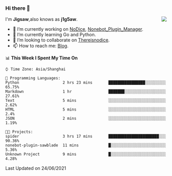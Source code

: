 ### Hi there 👋

<a href="#">
  <img align="right" src="https://github-readme-stats.vercel.app/api?username=j1g5awi&count_private=true&show_icons=true&title_color=80070B&text_color=B3B3B3&bg_color=212121&icon_color=80070B" />
</a>

I'm **Jigsaw**,also knows as **j1g5aw**.

- 🔭 I’m currently working on [NoDice](https://github.com/thereisnodice/nodice2), [Nonebot_Plugin_Manager](https://github.com/Jigsaw111/nonebot_plugin_manager).
- 🌱 I’m currently learning Go and Python.
- 👯 I’m looking to collaborate on [Thereisnodice](https://github.com/thereisnodice).
- 📫 How to reach me: [Blog](https://blog.maddestroyer.xyz/).

<!--START_SECTION:waka-->
📊 **This Week I Spent My Time On** 

```text
⌚︎ Time Zone: Asia/Shanghai

💬 Programming Languages: 
Python                   2 hrs 23 mins       ████████████████░░░░░░░░░   65.75% 
Markdown                 1 hr                ███████░░░░░░░░░░░░░░░░░░   27.61% 
Text                     5 mins              ░░░░░░░░░░░░░░░░░░░░░░░░░   2.62% 
HTML                     5 mins              ░░░░░░░░░░░░░░░░░░░░░░░░░   2.4% 
JSON                     2 mins              ░░░░░░░░░░░░░░░░░░░░░░░░░   1.19%

🐱‍💻 Projects: 
spider                   3 hrs 17 mins       ██████████████████████░░░   90.36% 
nonebot-plugin-sawblade  11 mins             █░░░░░░░░░░░░░░░░░░░░░░░░   5.36% 
Unknown Project          9 mins              █░░░░░░░░░░░░░░░░░░░░░░░░   4.28%

```


 Last Updated on 24/06/2021
<!--END_SECTION:waka-->

